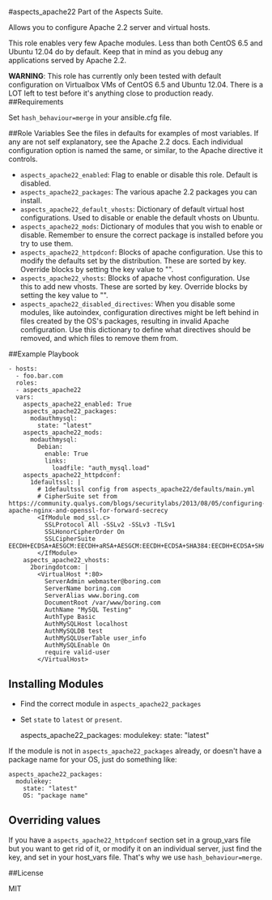 #aspects_apache22
Part of the Aspects Suite.

Allows you to configure Apache 2.2 server and virtual hosts.

This role enables very few Apache modules. Less than both CentOS 6.5 and Ubuntu 12.04 do by default. Keep that in mind as you debug any applications served by Apache 2.2.

**WARNING**: This role has currently only been tested with default configuration on Virtualbox VMs of CentOS 6.5 and Ubuntu 12.04. There is a LOT left to test before it's anything close to production ready.
##Requirements

Set ```hash_behaviour=merge``` in your ansible.cfg file.

##Role Variables
See the files in defaults for examples of most variables. If any are not self explanatory, see the Apache 2.2 docs. Each individual configuration option is named the same, or similar, to the Apache directive it controls.

* ```aspects_apache22_enabled```: Flag to enable or disable this role. Default is disabled.
* ```aspects_apache22_packages```: The various apache 2.2 packages you can install.
* ```aspects_apache22_default_vhosts```: Dictionary of default virtual host configurations. Used to disable or enable the default vhosts on Ubuntu.
* ```aspects_apache22_mods```: Dictionary of modules that you wish to enable or disable. Remember to ensure the correct package is installed before you try to use them.
* ```aspects_apache22_httpdconf```: Blocks of apache configuration. Use this to modify the defaults set by the distribution. These are sorted by key. Override blocks by setting the key value to "".
* ```aspects_apache22_vhosts```: Blocks of apache vhost configuration. Use this to add new vhosts. These are sorted by key. Override blocks by setting the key value to "".
* ```aspects_apache22_disabled_directives```: When you disable some modules, like autoindex, configuration directives might be left behind in files created by the OS's packages, resulting in invalid Apache configuration. Use this dictionary to define what directives should be removed, and which files to remove them from.

##Example Playbook

    - hosts:
      - foo.bar.com
      roles:
      - aspects_apache22
      vars:
        aspects_apache22_enabled: True
        aspects_apache22_packages:
          modauthmysql:
            state: "latest"
        aspects_apache22_mods:
          modauthmysql:
            Debian:
              enable: True
              links:
                loadfile: "auth_mysql.load"
        aspects_apache22_httpdconf:
          1defaultssl: |
            # 1defaultssl config from aspects_apache22/defaults/main.yml
            # CipherSuite set from https://community.qualys.com/blogs/securitylabs/2013/08/05/configuring-apache-nginx-and-openssl-for-forward-secrecy
            <IfModule mod_ssl.c>
              SSLProtocol All -SSLv2 -SSLv3 -TLSv1
              SSLHonorCipherOrder On
              SSLCipherSuite EECDH+ECDSA+AESGCM:EECDH+aRSA+AESGCM:EECDH+ECDSA+SHA384:EECDH+ECDSA+SHA256:EECDH+aRSA+SHA384:EECDH+aRSA+SHA256:EECDH+aRSA+RC4:EECDH:EDH+aRSA:RC4:!aNULL:!eNULL:!LOW:!3DES:!MD5:!EXP:!PSK:!SRP:!DSS:+RC4:RC4
            </IfModule>
        aspects_apache22_vhosts:
          2boringdotcom: |
            <VirtualHost *:80>
              ServerAdmin webmaster@boring.com
              ServerName boring.com
              ServerAlias www.boring.com
              DocumentRoot /var/www/boring.com
              AuthName "MySQL Testing"
              AuthType Basic
              AuthMySQLHost localhost
              AuthMySQLDB test
              AuthMySQLUserTable user_info
              AuthMySQLEnable On
              require valid-user
            </VirtualHost>

## Installing Modules
* Find the correct module in ```aspects_apache22_packages```
* Set ```state``` to ```latest``` or ```present```.

    aspects_apache22_packages:
      modulekey:
        state: "latest"
        
If the module is not in ```aspects_apache22_packages``` already, or doesn't have a package name for your OS, just do something like:

    aspects_apache22_packages:
      modulekey:
        state: "latest"
        OS: "package name"
        
## Overriding values
If you have a ```aspects_apache22_httpdconf``` section set in a group_vars file but you want to get rid of it, or modify it on an individual server, just find the key, and set in your host_vars file. That's why we use ```hash_behaviour=merge```.

##License

MIT